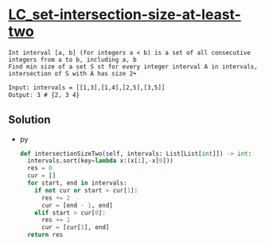 # [LC_set-intersection-size-at-least-two](https://leetcode.com/problems/set-intersection-size-at-least-two)

```en
Int interval [a, b] (for integers a < b) is a set of all consecutive integers from a to b, including a, b
Find min size of a set S st for every integer interval A in intervals, intersection of S with A has size 2+
```

```txt
Input: intervals = [[1,3],[1,4],[2,5],[3,5]]
Output: 3 # {2, 3 4}
```

## Solution

* py

  ```py
  def intersectionSizeTwo(self, intervals: List[List[int]]) -> int:
    intervals.sort(key=lambda x:(x[1],-x[0]))
    res = 0
    cur = []
    for start, end in intervals:
      if not cur or start > cur[1]:
        res += 2
        cur = [end - 1, end]
      elif start > cur[0]:
        res += 1
        cur = [cur[1], end]
    return res
  ```

